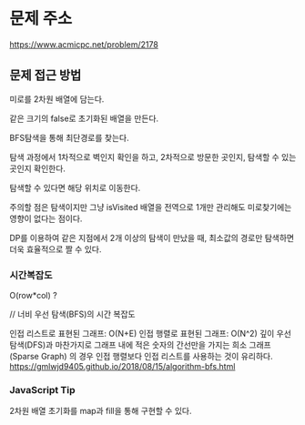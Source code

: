 # 문제 주소

https://www.acmicpc.net/problem/2178

## 문제 접근 방법

미로를 2차원 배열에 담는다.

같은 크기의 false로 초기화된 배열을 만든다.

BFS탐색을 통해 최단경로를 찾는다.

탐색 과정에서 1차적으로 벽인지 확인을 하고, 2차적으로 방문한 곳인지, 탐색할 수 있는 곳인지 확인한다.

탐색할 수 있다면 해당 위치로 이동한다.

주의할 점은 탐색이지만 그냥 isVisited 배열을 전역으로 1개만 관리해도 미로찾기에는 영향이 없다는 점이다.

DP를 이용하여 같은 지점에서 2개 이상의 탐색이 만났을 때, 최소값의 경로만 탐색하면 더욱 효율적으로 짤 수 있다.

### 시간복잡도

O(row\*col) ?

// 너비 우선 탐색(BFS)의 시간 복잡도

인접 리스트로 표현된 그래프: O(N+E)
인접 행렬로 표현된 그래프: O(N^2)
깊이 우선 탐색(DFS)과 마찬가지로 그래프 내에 적은 숫자의 간선만을 가지는 희소 그래프(Sparse Graph) 의 경우 인접 행렬보다 인접 리스트를 사용하는 것이 유리하다.
https://gmlwjd9405.github.io/2018/08/15/algorithm-bfs.html

### JavaScript Tip

2차원 배열 초기화를 map과 fill을 통해 구현할 수 있다.
